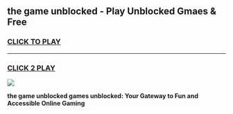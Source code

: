 
## the game unblocked - Play Unblocked Gmaes & Free
<h3>
<a href="https://news.freeplayer.one?title=the_game_unblocked&ref=23F">CLICK TO PLAY</a></h3>
<hr>

<h3>
<a href="https://news.freeplayer.one?title=the_game_unblocked&ref=23F">CLICK 2 PLAY</a>
  
</h3>

<a href="https://news.freeplayer.one?title=the_game_unblocked&ref=23F/"><img src="https://clearcache.store/games.png"></a>


**the game unblocked games unblocked: Your Gateway to Fun and Accessible Online Gaming**
